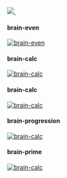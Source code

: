 <a href="https://codeclimate.com/github/Il1ya1/project-lvl1-s462/maintainability" target="_blank">
	<img src="https://api.codeclimate.com/v1/badges/8a272d1ceb13a75793d2/maintainability" />
</a>
<a href="https://travis-ci.org/Il1ya1/project-lvl1-s462">
	<img src="https://travis-ci.org/Il1ya1/project-lvl1-s462.svg?branch=master" alt="">
</a>

#### brain-even
[![brain-even](https://asciinema.org/a/AhM9O6CvU7onKgX7slabreM5K.svg)](https://asciinema.org/a/AhM9O6CvU7onKgX7slabreM5K)

#### brain-calc
[![brain-calc](https://asciinema.org/a/OrwModZYfsLns9fUUgosiEOzZ.svg)](https://asciinema.org/a/OrwModZYfsLns9fUUgosiEOzZ)

#### brain-calc
[![brain-calc](https://asciinema.org/a/m6lsAHeMlCyZX0nKU1xu3lKBT.svg)](https://asciinema.org/a/m6lsAHeMlCyZX0nKU1xu3lKBT)

#### brain-progression
[![brain-calc](https://asciinema.org/a/YrA6c4C0SEO6r03YkzGp2W6Oj.svg)](https://asciinema.org/a/YrA6c4C0SEO6r03YkzGp2W6Oj)

#### brain-prime
[![brain-calc](https://asciinema.org/a/EOyvG6MNoZE6lqcfktYk8iNYV.svg)](https://asciinema.org/a/EOyvG6MNoZE6lqcfktYk8iNYV)